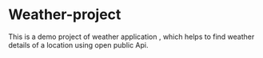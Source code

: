 # Weather-project
This is a demo project of weather application , which helps to find weather details of a location using open public Api.
